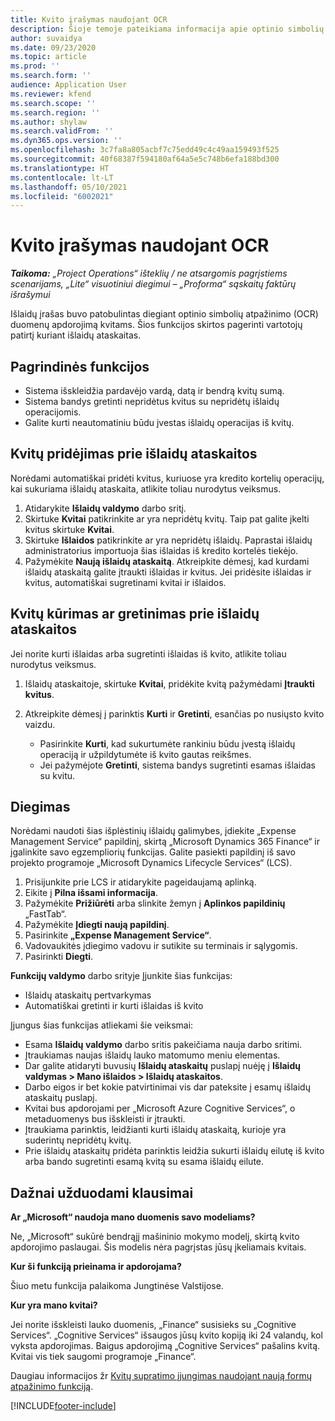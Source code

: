```yaml
---
title: Kvito įrašymas naudojant OCR
description: Šioje temoje pateikiama informacija apie optinio simbolių atpažinimo (OCR) apdorojimą kvitams.
author: suvaidya
ms.date: 09/23/2020
ms.topic: article
ms.prod: ''
ms.search.form: ''
audience: Application User
ms.reviewer: kfend
ms.search.scope: ''
ms.search.region: ''
ms.author: shylaw
ms.search.validFrom: ''
ms.dyn365.ops.version: ''
ms.openlocfilehash: 3c7fa8a805acbf7c75edd49c4c49aa159493f525
ms.sourcegitcommit: 40f68387f594180af64a5e5c748b6efa188bd300
ms.translationtype: HT
ms.contentlocale: lt-LT
ms.lasthandoff: 05/10/2021
ms.locfileid: "6002021"
---
```

# <a name="capture-a-receipt-using-ocr"></a>Kvito įrašymas naudojant OCR

_**Taikoma:** „Project Operations“ išteklių / ne atsargomis pagrįstiems scenarijams, „Lite“ visuotiniui diegimui – „Proforma“ sąskaitų faktūrų išrašymui_

Išlaidų įrašas buvo patobulintas diegiant optinio simbolių atpažinimo (OCR) duomenų apdorojimą kvitams. Šios funkcijos skirtos pagerinti vartotojų patirtį kuriant išlaidų ataskaitas.

## <a name="key-features"></a>Pagrindinės funkcijos

- Sistema išskleidžia pardavėjo vardą, datą ir bendrą kvitų sumą.
- Sistema bandys gretinti nepridėtus kvitus su nepridėtų išlaidų operacijomis.
- Galite kurti neautomatiniu būdu įvestas išlaidų operacijas iš kvitų.

## <a name="attach-receipts-to-an-expense-report"></a>Kvitų pridėjimas prie išlaidų ataskaitos

Norėdami automatiškai pridėti kvitus, kuriuose yra kredito kortelių operacijų, kai sukuriama išlaidų ataskaita, atlikite toliau nurodytus veiksmus.

  1. Atidarykite **Išlaidų valdymo** darbo sritį.
  2. Skirtuke **Kvitai** patikrinkite ar yra nepridėtų kvitų. Taip pat galite įkelti kvitus skirtuke **Kvitai**.
  3. Skirtuke **Išlaidos** patikrinkite ar yra nepridėtų išlaidų. Paprastai išlaidų administratorius importuoja šias išlaidas iš kredito kortelės tiekėjo.
  4. Pažymėkite **Naują išlaidų ataskaitą**. Atkreipkite dėmesį, kad kurdami išlaidų ataskaitą galite įtraukti išlaidas ir kvitus. Jei pridėsite išlaidas ir kvitus, automatiškai sugretinami kvitai ir išlaidos.

## <a name="create-or-match-receipts-to-an-expense-report"></a>Kvitų kūrimas ar gretinimas prie išlaidų ataskaitos
Jei norite kurti išlaidas arba sugretinti išlaidas iš kvito, atlikite toliau nurodytus veiksmus.

  1. Išlaidų ataskaitoje, skirtuke **Kvitai**, pridėkite kvitą pažymėdami **Įtraukti kvitus**.
  2. Atkreipkite dėmesį į parinktis **Kurti** ir **Gretinti**, esančias po nusiųsto kvito vaizdu.

      - Pasirinkite **Kurti**, kad sukurtumėte rankiniu būdu įvestą išlaidų operaciją ir užpildytumėte iš kvito gautas reikšmes.
      - Jei pažymėjote **Gretinti**, sistema bandys sugretinti esamas išlaidas su kvitu.

## <a name="installation"></a>Diegimas

Norėdami naudoti šias išplėstinių išlaidų galimybes, įdiekite „Expense Management Service“ papildinį, skirtą „Microsoft Dynamics 365 Finance“ ir įgalinkite savo egzempliorių funkcijas. Galite pasiekti papildinį iš savo projekto programoje „Microsoft Dynamics Lifecycle Services“ (LCS).

1. Prisijunkite prie LCS ir atidarykite pageidaujamą aplinką.
2. Eikite į **Pilna išsami informacija**.
3. Pažymėkite **Prižiūrėti** arba slinkite žemyn į  **Aplinkos papildinių** „FastTab“.
4. Pažymėkite **Įdiegti naują papildinį**.
5. Pasirinkite **„Expense Management Service“**.
6. Vadovaukitės įdiegimo vadovu ir sutikite su terminais ir sąlygomis.
7. Pasirinkti **Diegti**.

**Funkcijų valdymo** darbo srityje Įjunkite šias funkcijas:

- Išlaidų ataskaitų pertvarkymas
- Automatiškai gretinti ir kurti išlaidas iš kvito

Įjungus šias funkcijas atliekami šie veiksmai:

- Esama **Išlaidų valdymo** darbo sritis pakeičiama nauja darbo sritimi.
- Įtraukiamas naujas išlaidų lauko matomumo meniu elementas.
- Dar galite atidaryti buvusių **Išlaidų ataskaitų** puslapį nuėję į **Išlaidų valdymas > Mano išlaidos > Išlaidų ataskaitos**.
- Darbo eigos ir bet kokie patvirtinimai vis dar pateksite į esamų išlaidų ataskaitų puslapį.
- Kvitai bus apdorojami per „Microsoft Azure Cognitive Services“, o metaduomenys bus išskleisti ir įtraukti.
- Įtraukiama parinktis, leidžianti kurti išlaidų ataskaitą, kurioje yra suderintų nepridėtų kvitų.
- Prie išlaidų ataskaitų pridėta parinktis leidžia sukurti išlaidų eilutę iš kvito arba bando sugretinti esamą kvitą su esama išlaidų eilute.

## <a name="frequently-asked-questions"></a>Dažnai užduodami klausimai

**Ar „Microsoft“ naudoja mano duomenis savo modeliams?**

Ne, „Microsoft“ sukūrė bendrąjį mašininio mokymo modelį, skirtą kvito apdorojimo paslaugai. Šis modelis nėra pagrįstas jūsų įkeliamais kvitais.

**Kur ši funkciją prieinama ir apdorojama?**

Šiuo metu funkcija palaikoma Jungtinėse Valstijose.

**Kur yra mano kvitai?**

Jei norite išskleisti lauko duomenis, „Finance“ susisieks su „Cognitive Services“. „Cognitive Services“ išsaugos jūsų kvito kopiją iki 24 valandų, kol vyksta apdorojimas. Baigus apdorojimą „Cognitive Services“ pašalins kvitą. Kvitai vis tiek saugomi programoje „Finance“.

Daugiau informacijos žr [Kvitų supratimo įjungimas naudojant naują formų atpažinimo funkciją](https://azure.microsoft.com/blog/enable-receipt-understanding-with-form-recognizer-s-new-capability/).


[!INCLUDE[footer-include](../includes/footer-banner.md)]
